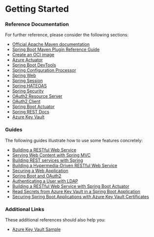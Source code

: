 # Getting Started

### Reference Documentation
For further reference, please consider the following sections:

* [Official Apache Maven documentation](https://maven.apache.org/guides/index.html)
* [Spring Boot Maven Plugin Reference Guide](https://docs.spring.io/spring-boot/docs/3.0.0/maven-plugin/reference/html/)
* [Create an OCI image](https://docs.spring.io/spring-boot/docs/3.0.0/maven-plugin/reference/html/#build-image)
* [Azure Actuator](https://aka.ms/spring/docs/actuator)
* [Spring Boot DevTools](https://docs.spring.io/spring-boot/docs/3.0.0/reference/htmlsingle/#using.devtools)
* [Spring Configuration Processor](https://docs.spring.io/spring-boot/docs/3.0.0/reference/htmlsingle/#appendix.configuration-metadata.annotation-processor)
* [Spring Web](https://docs.spring.io/spring-boot/docs/3.0.0/reference/htmlsingle/#web)
* [Spring Session](https://docs.spring.io/spring-session/reference/)
* [Spring HATEOAS](https://docs.spring.io/spring-boot/docs/3.0.0/reference/htmlsingle/#web.spring-hateoas)
* [Spring Security](https://docs.spring.io/spring-boot/docs/3.0.0/reference/htmlsingle/#web.security)
* [OAuth2 Resource Server](https://docs.spring.io/spring-boot/docs/3.0.0/reference/htmlsingle/#web.security.oauth2.server)
* [OAuth2 Client](https://docs.spring.io/spring-boot/docs/3.0.0/reference/htmlsingle/#web.security.oauth2.client)
* [Spring Boot Actuator](https://docs.spring.io/spring-boot/docs/3.0.0/reference/htmlsingle/#actuator)
* [Spring REST Docs](https://docs.spring.io/spring-restdocs/docs/current/reference/htmlsingle/)
* [Azure Key Vault](https://microsoft.github.io/spring-cloud-azure/current/reference/html/index.html#secret-management)

### Guides
The following guides illustrate how to use some features concretely:

* [Building a RESTful Web Service](https://spring.io/guides/gs/rest-service/)
* [Serving Web Content with Spring MVC](https://spring.io/guides/gs/serving-web-content/)
* [Building REST services with Spring](https://spring.io/guides/tutorials/rest/)
* [Building a Hypermedia-Driven RESTful Web Service](https://spring.io/guides/gs/rest-hateoas/)
* [Securing a Web Application](https://spring.io/guides/gs/securing-web/)
* [Spring Boot and OAuth2](https://spring.io/guides/tutorials/spring-boot-oauth2/)
* [Authenticating a User with LDAP](https://spring.io/guides/gs/authenticating-ldap/)
* [Building a RESTful Web Service with Spring Boot Actuator](https://spring.io/guides/gs/actuator-service/)
* [Read Secrets from Azure Key Vault in a Spring Boot Application](https://aka.ms/spring/msdocs/keyvault)
* [Securing Spring Boot Applications with Azure Key Vault Certificates](https://aka.ms/spring/msdocs/keyvault/certificates)

### Additional Links
These additional references should also help you:

* [Azure Key Vault Sample](https://aka.ms/spring/samples/latest/keyvault)
